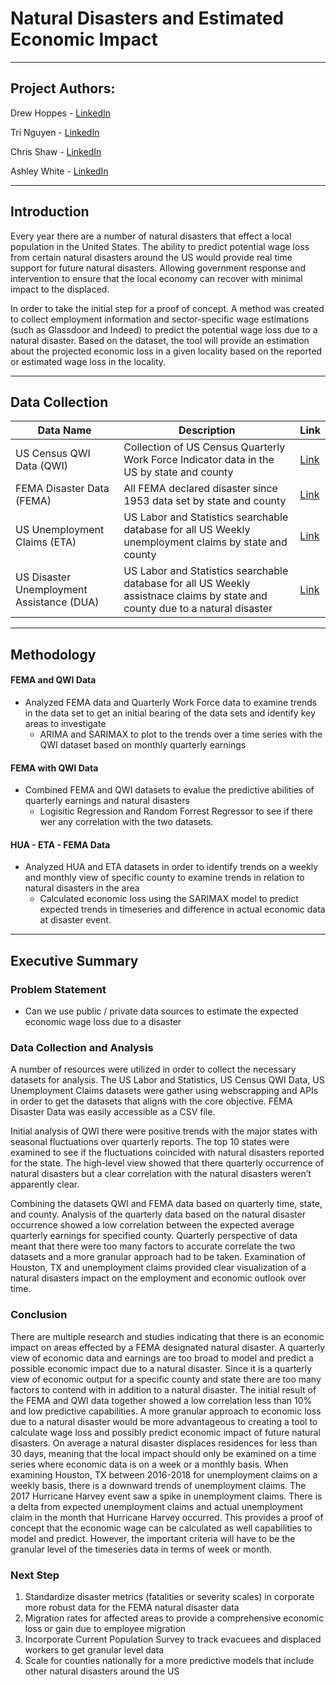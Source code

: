 # Natural Disasters and Estimated Economic  Impact

---
## Project Authors: 

Drew Hoppes  - [LinkedIn](https://www.linkedin.com/in/drew-hoppes)

Tri Nguyen   - [LinkedIn](https://www.linkedin.com/in/tri2bnguyen)

Chris Shaw   - [LinkedIn](https://www.linkedin.com/in/christopherjshaw982)

Ashley White - [LinkedIn](https://www.linkedin.com/in/aewhite5/)

---
## Introduction

Every year there are a number of natural disasters that effect a local population in the United States.  The ability to predict potential wage loss from certain natural disasters around the US would provide real time support for future natural disasters.  Allowing government response and intervention to ensure that the local economy can recover with minimal impact to the displaced.   

In order to take the initial step for a proof of concept. A method was created to collect employment information and sector-specific wage estimations (such as Glassdoor and Indeed) to predict the potential wage loss due to a natural disaster.  Based on the dataset, the tool will provide an estimation about the projected economic loss in a given locality based on the reported or estimated wage loss in the locality.

---
## Data Collection

| Data Name | Description | Link |
| --- | --- | --- |
| US Census QWI Data (QWI) | Collection of US Census Quarterly Work Force Indicator data in the US by state and county | [Link](https://www.census.gov/data/developers/data-sets/qwi.html)|
| FEMA Disaster Data (FEMA) | All FEMA declared disaster since 1953 data set by state and county | [Link](https://www.fema.gov/openfema-dataset-disaster-declarations-summaries-v1) |
| US Unemployment Claims (ETA) | US Labor and Statistics searchable database for all US Weekly unemployment claims by state and county | [Link](https://workforcesecurity.doleta.gov/unemploy/claims.asp) |
| US Disaster Unemployment Assistance (DUA)| US Labor and Statistics searchable database for all US Weekly assistnace claims by state and county due to a natural disaster | [Link](https://workforcesecurity.doleta.gov/unemploy/dua_activities.asp)|

--- 
## Methodology 

#### FEMA and QWI Data 
- Analyzed FEMA data and Quarterly Work Force data to examine trends in the data set to get an initial bearing of the data sets and identify key areas to investigate 
    - ARIMA and SARIMAX to plot to the trends over a time series with the QWI dataset based on monthly quarterly earnings
    
#### FEMA with QWI Data
- Combined FEMA and QWI datasets to evalue the predictive abilities of quarterly earnings and natural disasters
    - Logisitic Regression and Random Forrest Regressor to see if there wer any correlation with the two datasets.  
    
#### HUA - ETA - FEMA Data     
- Analyzed HUA and ETA datasets in order to identify trends on a weekly and monthly view of specific county to examine trends in relation to natural disasters in the area
    - Calculated economic loss using the SARIMAX model to predict expected trends in timeseries and difference in actual economic data at disaster event.  

---
## Executive Summary

### Problem Statement
- Can we use public / private data sources to estimate the expected economic wage loss due to a disaster

### Data Collection and Analysis

A number of resources were utilized in order to collect the necessary datasets for analysis. The US Labor and Statistics, US Census QWI Data, US Unemployment Claims datasets were gather using webscrapping and APIs in order to get the datasets that aligns with the core objective. FEMA Disaster Data was easily accessible as a CSV file. 

Initial analysis of QWI there were positive trends with the major states with seasonal fluctuations over quarterly reports.  The top 10 states were examined to see if the fluctuations coincided with natural disasters reported for the state.  The high-level view showed that there quarterly occurrence of natural disasters but a clear correlation with the natural disasters weren’t apparently clear. 

Combining the datasets QWI and FEMA data based on quarterly time, state, and county.  Analysis of the quarterly data based on the natural disaster occurrence showed a low correlation between the expected average quarterly earnings for specified county. Quarterly perspective of data meant that there were too many factors to accurate correlate the two datasets and a more granular approach had to be taken. 
Examination of Houston, TX and unemployment claims provided clear visualization of a natural disasters impact on the employment and economic outlook over time.  

### Conclusion 

There are multiple research and studies indicating that there is an economic impact on areas effected by a FEMA designated natural disaster.  A quarterly view of economic data and earnings are too broad to model and predict a possible economic impact due to a natural disaster.  Since it is a quarterly view of economic output for a specific county and state there are too many factors to contend with in addition to a natural disaster.  The initial result of the FEMA and QWI data together showed a low correlation less than 10% and low predictive capabilities. 
A more granular approach to economic loss due to a natural disaster would be more advantageous to creating a tool to calculate wage loss and possibly predict economic impact of future natural disasters.  On average a natural disaster displaces residences for less than 30 days, meaning that the local impact should only be examined on a time series where economic data is on a week or a monthly basis. 
When examining Houston, TX between 2016-2018 for unemployment claims on a weekly basis, there is a downward trends of unemployment claims.  The 2017 Hurricane Harvey event saw a spike in unemployment claims.  There is a delta from expected unemployment claims and actual unemployment claim in the month that Hurricane Harvey occurred. 
 This provides a proof of concept that the economic wage can be calculated as well capabilities to model and predict.  However, the important criteria will have to be the granular level of the timeseries data in terms of week or month.  

### Next Step

1. Standardize disaster metrics (fatalities or severity scales) in corporate more robust data for the FEMA natural disaster data
2. Migration rates for affected areas to provide a comprehensive economic loss or gain due to employee migration 
3. Incorporate Current Population Survey to track evacuees and displaced workers to get granular level data
4. Scale for counties nationally for a more predictive models that include other natural disasters around the US
